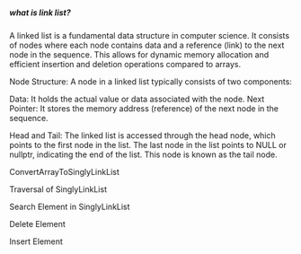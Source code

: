##### 


##### what is link list?

A linked list is a fundamental data structure in computer science. It consists of nodes where each node contains data and a reference (link) to the next node in the sequence. This allows for dynamic memory allocation and efficient insertion and deletion operations compared to arrays.


Node Structure: A node in a linked list typically consists of two components:

Data: It holds the actual value or data associated with the node.
Next Pointer: It stores the memory address (reference) of the next node in the sequence.

Head and Tail: The linked list is accessed through the head node, which points to the first node in the list. The last node in the list points to NULL or nullptr, indicating the end of the list. This node is known as the tail node.




ConvertArrayToSinglyLinkList

Traversal of SinglyLinkList

Search Element in SinglyLinkList

Delete Element

Insert Element


